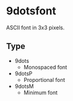 # 9dotsfont

ASCII font in 3x3 pixels.

## Type

* 9dots
	* Monospaced font
* 9dotsP
	* Proportional font
* 9dotsM
	* Minimum font

